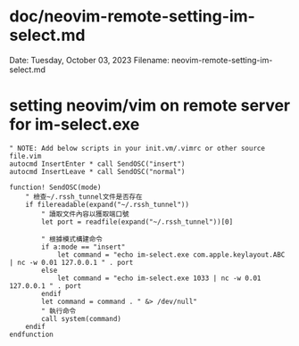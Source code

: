 # doc/neovim-remote-setting-im-select.md
Date: Tuesday, October 03, 2023
Filename: neovim-remote-setting-im-select.md

# setting neovim/vim on remote server for im-select.exe

```vim
" NOTE: Add below scripts in your init.vm/.vimrc or other source file.vim
autocmd InsertEnter * call SendOSC("insert")
autocmd InsertLeave * call SendOSC("normal")

function! SendOSC(mode)
    " 檢查~/.rssh_tunnel文件是否存在
    if filereadable(expand("~/.rssh_tunnel"))
        " 讀取文件內容以獲取端口號
        let port = readfile(expand("~/.rssh_tunnel"))[0]

        " 根據模式構建命令
        if a:mode == "insert"
            let command = "echo im-select.exe com.apple.keylayout.ABC | nc -w 0.01 127.0.0.1 " . port
        else
            let command = "echo im-select.exe 1033 | nc -w 0.01 127.0.0.1 " . port
        endif
        let command = command . " &> /dev/null"
        " 執行命令
        call system(command)
    endif
endfunction
```


